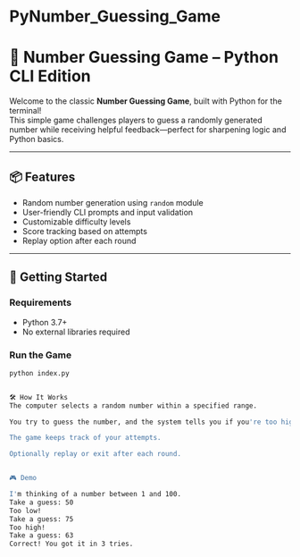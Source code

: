 # PyNumber_Guessing_Game

# 🎯 Number Guessing Game – Python CLI Edition

Welcome to the classic **Number Guessing Game**, built with Python for the terminal!  
This simple game challenges players to guess a randomly generated number while receiving helpful feedback—perfect for sharpening logic and Python basics.

---

## 📦 Features

- Random number generation using `random` module
- User-friendly CLI prompts and input validation
- Customizable difficulty levels
- Score tracking based on attempts
- Replay option after each round

---

## 🚀 Getting Started

### Requirements
- Python 3.7+
- No external libraries required

### Run the Game

```bash
python index.py


🛠️ How It Works
The computer selects a random number within a specified range.

You try to guess the number, and the system tells you if you're too high or too low.

The game keeps track of your attempts.

Optionally replay or exit after each round.


🎮 Demo

I'm thinking of a number between 1 and 100.
Take a guess: 50
Too low!
Take a guess: 75
Too high!
Take a guess: 63
Correct! You got it in 3 tries.
